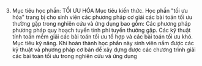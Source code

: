 3. Mục tiêu học phần: TỐI ƯU HÓA
Mục tiêu kiến thức. Học phần "tối ưu hóa" trang bị cho sinh viên các
phương pháp cơ giải các bài toán tối ưu thường gặp trong nghiên cứu và
ứng dụng bao gồm: Các phương pháp phương pháp quy hoạch tuyến tính phi tuyến thường gặp. Các kỹ thuật tính toán mềm giải các bài toán tối ưu tổ hợp và các bài toán tối ưu khó.
Mục tiêu kỹ năng. Khi hoàn thành học phần này sinh viên nắm được các kỹ
thuật và phương pháp cơ bản để xây dựng được các chương trình giải các
bài toán tối ưu trong nghiên cứu và ứng dụng
